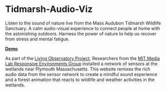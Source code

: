 # Tidmarsh-Audio-Viz
 
Listen to the sound of nature live from the Mass Audubon Tidmarsh Wildlife Sanctuary. A calm audio-visual experience to connect people at home with the astonishing outdoors. Harness the power of nature to help us recover from stress and mental fatigue. 

**[Demo](https://www.nayo.info/tidmarsh)**

As part of the [Living Observatory Project](http://www.livingobservatory.org/), Researchers from the [MIT Media Lab Responsive Environments Group](http://tidmarsh.media.mit.edu/) installed a network of sensors at the wetlands near Plymouth Massachusetts. This website remixes the rich audio data from the sensor network to create a mindful sound experience and a forest animation that reacts to wildlife and weather activities in the wetlands.

